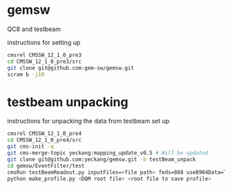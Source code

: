 # gemsw
QC8 and testbeam 

instructions for setting up
```bash
cmsrel CMSSW_12_1_0_pre3
cd CMSSW_12_1_0_pre3/src
git clone git@github.com:gem-sw/gemsw.git
scram b -j10
```

# testbeam unpacking
instructions for unpacking the data from testbeam set up
```bash
cmsrel CMSSW_12_1_0_pre4
cd CMSSW_12_1_0_pre4/src
git cms-init -q
git cms-merge-topic yeckang:mapping_update_v0.5 # Will be updated
git clone git@github.com:yeckang/gemsw.git -b testBeam_unpack
cd gemsw/EventFilter/test
cmsRun testBeamReadout.py inputFiles=<file path> feds=888 useB904Data=True dqm=True reconstruct=True
python make_profile.py <DQM root file> <root file to save profile>
```
